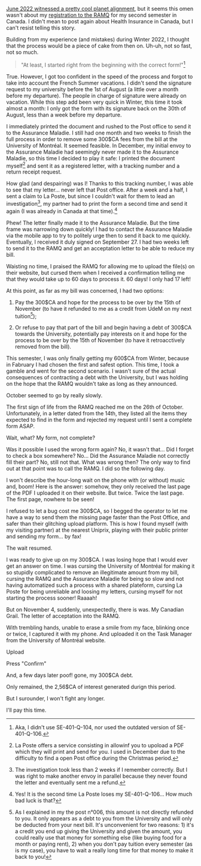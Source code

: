 <!--
.. title: 008 - A Canadian Grail
.. slug: 008
.. date: 2022-11-09 16:20:50 UTC-05:00
.. tags: health insurance, tuition
.. category: story time
.. link: 
.. description: 
.. type: text
-->

[June 2022 witnessed a pretty cool planet alignment](https://starwalk.space/en/news/what-is-planet-parade), but it seems this omen wasn't about my [registration to the RAMQ](../006/) for my second semester in Canada. I didn't mean to post again about Health Insurance in Canada, but I can't resist telling this story.  
 
Building from my experience (and mistakes) during Winter 2022, I thought that the process would be a piece of cake from then on. Uh-uh, not so fast, not so much. 

> "At least, I started right from the beginning with the correct form!"[^right]

True. However, I got too confident in the speed of the process and forgot to take into account the French Summer vacations. I didn't send the signature request to my university before the 1st of August (a little over a month before my departure). The people in charge of signature were already on vacation. While this step add been very quick in Winter, this time it took almost a month: I only got the form with its signature back on the 30th of August, less than a week before my departure.

I immediately printed the document and rushed to the Post office to send it to the Assurance Maladie. I still had one month and two weeks to finish the full process in order to remove some 300$CA fees from the bill at the University of Montréal. It seemed feasible. In December, my initial envoy to the Assurance Maladie had seemingly never made it to the Assurance Maladie, so this time I decided to play it safe: I printed the document myself[^posting_online] and sent it as a registered letter, with a tracking number and a return receipt request.  

How glad (and despairing) was I! Thanks to this tracking number, I was able to see that my letter... never left that Post office. After a week and a half, I sent a claim to La Poste, but since I couldn't wait for them to lead an investigation[^investigation_outcome], my partner had to print the form a second time and send it again (I was already in Canada at that time).[^second_failure]  

Phew! The letter finally made it to the Assurance Maladie. But the time frame was narrowing down quickly! I had to contact the Assurance Maladie via the mobile app to try to politely urge then to send it back to me quickly. Eventually, I received it duly signed on September 27. I had two weeks left to send it to the RAMQ and get an acceptation letter to be able to reduce my bill.  

Waisting no time, I praised the RAMQ for allowing me to upload the file(s) on their website, but cursed them when I received a confirmation telling me that they would take up to 60 days to process it. 60 days! I only had 17 left!

At this point, as far as my bill was concerned, I had two options:

1. Pay the 300$CA and hope for the process to be over by the 15th of November (to have it refunded to me as a credit from UdeM on my next tuition[^credit]);

2. Or refuse to pay that part of the bill and begin having a debt of 300$CA towards the University, potentially pay interests on it and hope for the process to be over by the 15th of November (to have it retroacctively removed from the bill).

This semester, I was only finally getting my 600$CA from Winter, because in Fabruary I had chosen the first and safest option. This time, I took a gamble and went for the second scenario. I wasn't sure of the actual consequences of contracting a debt with the University, but I was holding on the hope that the RAMQ wouldn't take as long as they announced.

October seemed to go by really slowly.

The first sign of life from the RAMQ reached me on the 26th of October. Unfortunately, in a letter dated from the 14th, they listed all the items they expected to find in the form and rejected my request until I sent a complete form ASAP.  

Wait, what? My form, not complete?  

Was it possible I used the wrong form again? No, it wasn't that... Did I forget to check a box somewhere? No... Did the Assurance Maladie not correctly fill their part? No, still not that. What was wrong then? The only way to find out at that point was to call the RAMQ. I did so the following day.  

I won't describe the hour-long wait on the phone with (or without) music and, boom! Here is the answer: somehow, they only received the last page of the PDF I uploaded it on their website. But twice. Twice the last page. The first page, nowhere to be seen!  

I refused to let a bug cost me 300$CA, so I begged the operator to let me have a way to send them the missing page faster than the Post Office, and safer than their glitching upload platform. This is how I found myself (with my visiting partner) at the nearest Uniprix, playing with their public printer and sending my form... by fax!  

The wait resumed.

I was ready to give up on my 300$CA. I was losing hope that I would ever get an answer on time. I was cursing the University of Montréal for making it so stupidly complicated to remove an illegitimate amount from my bill, cursing the RAMQ and the Assurance Maladie for being so slow and not having automatized such a process with a shared plateform, cursing La Poste for being unreliable and loosing my letters, cursing myself for not starting the process sooner! Raaaah!  

But on November 4, suddenly, unexpectedly, there is was. My Canadian Grail. The letter of acceptation into the RAMQ.  

With trembling hands, unable to erase a smile from my face, blinking once or twice, I captured it with my phone. And uploaded it on the Task Manager from the University of Montréal website.  

Upload

Press "Confirm"

And, a few days later poof! gone, my 300$CA debt.  

Only remained, the 2,56$CA of interest generated durign this period.  

But I surounder, I won't fight any longer.  

I'll pay this time.

[^right]: Aka, I didn't use SE-401-Q-104, nor used the outdated version of SE-401-Q-106.

[^posting_online]: La Poste offers a service consisting in allowinf you to upoload a PDF which they will print and send for you. I used in December due to the difficulty to find a open Post office during the Christmas period.  

[^investigation_outcome]: The investigation took less than 2 weeks if I remember correctly. But I was right to make another envoy in parallel because they never found the letter and eventually sent me a refund.  

[^second_failure]: Yes! It is the second time La Poste loses my SE-401-Q-106... How much bad luck is that?  

[^credit]: As I explained in my the post n°006, this amount is not directly refunded to you. It only appears as a debt to you from the University and will only be deducted from your next bill. It's unconvenient for two reasons: 1) it's a credit you end up giving the University and given the amount, you could really use that money for something else (like buying food for a month or paying rent), 2) when you don't pay tuition every semester (as is my case), you have to wait a really long time for that money to make it back to you!

